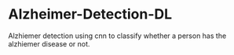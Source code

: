 # Alzheimer-Detection-DL
 Alzhiemer detection using cnn to classify whether a person has the alzhiemer disease or not.

